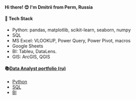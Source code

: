 
#### **Hi there! 😊 I'm Dmitrii from Perm, Russia** 

#### 📝 **Tech Stack**

 - Python: pandas, matplotlib, scikit-learn, seaborn, numpy
 - SQL
 - MS Excel: VLOOKUP, Power Query, Power Pivot, macros
 - Google Sheets
 - BI: Tableu, DataLens.
 - GIS: ArcGIS, QGIS

#### 📚[Data Analyst portfolio (ru)](https://github.com/dmitriifs/data_analyst_portfolio)

 - [Python](https://github.com/dmitriifs/data_analyst_portfolio/tree/main/python)
 - [SQL](https://github.com/dmitriifs/data_analyst_portfolio/tree/main/sql)
 - [BI](https://github.com/dmitriifs/data_analyst_portfolio/tree/main/bi)
